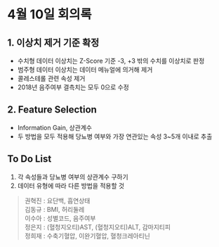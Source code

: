 # 4월 10일 회의록

## 1. 이상치 제거 기준 확정
- 수치형 데이터 이상치는 Z-Score 기준 -3, +3 밖의 수치를 이상치로 판정
- 범주형 데이터 이상치는 데이터 메뉴얼에 의거해 제거
- 콜레스테롤 관련 속성 제거
- 2018년 음주여부 결측치는 모두 0으로 수정

## 2. Feature Selection
- Information Gain, 상관계수
- 두 방법을 모두 적용해 당뇨병 여부와 가장 연관있는 속성 3~5개 이내로 추출


## To Do List
1. 각 속성들과 당뇨병 여부의 상관계수 구하기
2. 데이터 유형에 따라 다른 방법을 적용할 것
> 권혁진 : 요단백, 흡연상태  
> 김동규 : BMI, 허리둘레  
> 이수아 : 성별코드, 음주여부  
> 정은지 : (혈청지오티)AST, (혈청지오티)ALT, 감마지티피  
> 정희재 : 수축기혈압, 이완기혈압, 혈청크레아티닌  